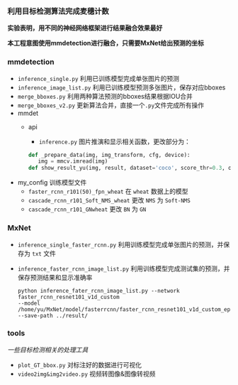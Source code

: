 ﻿### 利用目标检测算法完成麦穗计数

**实验表明，用不同的神经网络框架进行结果融合效果最好**

**本工程意图使用mmdetection进行融合，只需要MxNet给出预测的坐标**

### mmdetection

 - `inference_single.py` 利用已训练模型完成单张图片的预测
 - `inference_image_list.py` 利用已训练模型预测多张图片，保存对应bboxes
 - `merge_bboxes.py` 利用两种算法预测的bboxes结果根据IOU合并
 - `merge_bboxes_v2.py` 更新算法合并，直接一个`.py`文件完成所有操作
 - mmdet
   - api

     - `inference.py` 图片推演和显示相关函数，更改部分为：

     ```python
     def _prepare_data(img, img_transform, cfg, device):
        img = mmcv.imread(img)
     def show_result_yu(img, result, dataset='coco', score_thr=0.3, out_file=None, show=False):
     ```
  - my_config 训练模型文件
    - `faster_rcnn_r101(50)_fpn_wheat` 在 `wheat` 数据上的模型
    - `cascade_rcnn_r101_Soft_NMS_wheat` 更改 `NMS` 为 `Soft-NMS`
    - `cascade_rcnn_r101_GNwheat` 更改 `BN` 为 `GN`

### MxNet
- `inference_single_faster_rcnn.py` 利用训练模型完成单张图片的预测，并保存为 `txt` 文件

- `inference_faster_rcnn_image_list.py` 利用训练模型完成测试集的预测，并保存预测结果和显示准确率

  ```shell
  python inference_fater_rcnn_image_list.py --network faster_rcnn_resnet101_v1d_custom
  --model /home/yu/MxNet/model/fasterrcnn/faster_rcnn_resnet101_v1d_custom_epoch_300/faster_rcnn_resnet101_v1d_custom_best.params --save-path ../result/
  
  ```


### tools
*一些目标检测相关的处理工具*

- `plot_GT_bbox.py` 对标注好的数据进行可视化
- `video2img&img2video.py` 视频转图像&图像转视频
  

  


